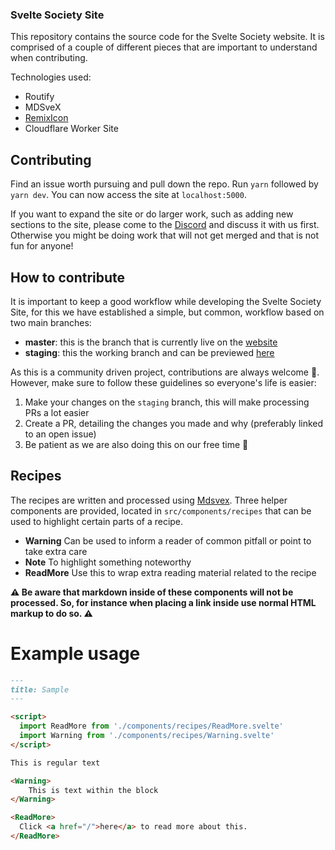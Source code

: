 ### Svelte Society Site

This repository contains the source code for the Svelte Society website. It is comprised of a couple of different pieces that are important to understand when contributing.

Technologies used:
* Routify
* MDSveX
* [RemixIcon](https://icones.js.org/collection/ri)
* Cloudflare Worker Site

## Contributing

Find an issue worth pursuing and pull down the repo. Run `yarn` followed by `yarn dev`. You can now access the site at `localhost:5000`.

If you want to expand the site or do larger work, such as adding new sections to the site, please come to the [Discord](https://discord.gg/JcvNM8p) and discuss it with us first. Otherwise you might be doing work that will not get merged and that is not fun for anyone!
## How to contribute

It is important to keep a good workflow while developing the Svelte Society Site, for this we have established a simple, but common, workflow based on two main branches:

- **master**: this is the branch that is currently live on the [website](https://sveltesociety.dev)
- **staging**: this the working branch and can be previewed [here](https://staging.sveltesociety.dev)

As this is a community driven project, contributions are always welcome :100:. However, make sure to follow these guidelines so everyone's life is easier:

1) Make your changes on the `staging` branch, this will make processing PRs a lot easier
2) Create a PR, detailing the changes you made and why (preferably linked to an open issue)
3) Be patient as we are also doing this on our free time :slightly_smiling_face:
## Recipes

The recipes are written and processed using [Mdsvex](https://mdsvex.com/). Three helper components are provided, located in `src/components/recipes` that can be used to highlight certain parts of a recipe.

- **Warning** Can be used to inform a reader of common pitfall or point to take extra care
- **Note** To highlight something noteworthy
- **ReadMore** Use this to wrap extra reading material related to the recipe

**⚠️ Be aware that markdown inside of these components will not be processed. So, for instance when placing a link inside use normal HTML markup to do so. ⚠️**

# Example usage

```md
---
title: Sample
---

<script>
  import ReadMore from './components/recipes/ReadMore.svelte'
  import Warning from './components/recipes/Warning.svelte'
</script>

This is regular text

<Warning>
    This is text within the block
</Warning>

<ReadMore>
  Click <a href="/">here</a> to read more about this.
</ReadMore>
```
